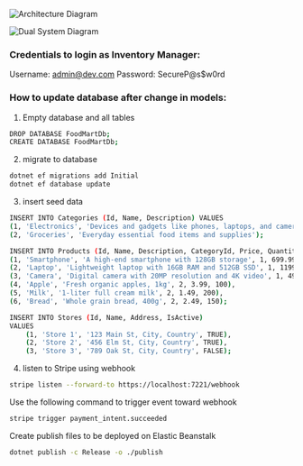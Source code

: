 ![Architecture Diagram](https://github.com/Ana-drea/MiniMart_NETAPI/blob/main/FoodMart_2.svg)

![Dual System Diagram](https://github.com/Ana-drea/MiniMart_NETAPI/blob/main/Dual_System.svg)

### Credentials to login as Inventory Manager:

Username: admin@dev.com
Password: SecureP@s$w0rd

### How to update database after change in models:

1. Empty database and all tables

```bash
DROP DATABASE FoodMartDb;
CREATE DATABASE FoodMartDb;
```

2. migrate to database

```bash
dotnet ef migrations add Initial
dotnet ef database update
```

3. insert seed data

```bash
INSERT INTO Categories (Id, Name, Description) VALUES
(1, 'Electronics', 'Devices and gadgets like phones, laptops, and cameras'),
(2, 'Groceries', 'Everyday essential food items and supplies');

INSERT INTO Products (Id, Name, Description, CategoryId, Price, QuantityInStock) VALUES
(1, 'Smartphone', 'A high-end smartphone with 128GB storage', 1, 699.99, 50),
(2, 'Laptop', 'Lightweight laptop with 16GB RAM and 512GB SSD', 1, 1199.99, 30),
(3, 'Camera', 'Digital camera with 20MP resolution and 4K video', 1, 499.99, 15),
(4, 'Apple', 'Fresh organic apples, 1kg', 2, 3.99, 100),
(5, 'Milk', '1-liter full cream milk', 2, 1.49, 200),
(6, 'Bread', 'Whole grain bread, 400g', 2, 2.49, 150);

INSERT INTO Stores (Id, Name, Address, IsActive)
VALUES
    (1, 'Store 1', '123 Main St, City, Country', TRUE),
    (2, 'Store 2', '456 Elm St, City, Country', TRUE),
    (3, 'Store 3', '789 Oak St, City, Country', FALSE);
```

4. listen to Stripe using webhook

```bash
stripe listen --forward-to https://localhost:7221/webhook
```

Use the following command to trigger event toward webhook

```bash
stripe trigger payment_intent.succeeded
```

Create publish files to be deployed on Elastic Beanstalk

```bash
dotnet publish -c Release -o ./publish
```
